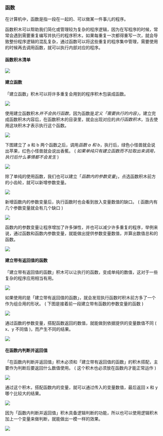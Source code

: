 ### 函数

在计算机中，函数是指一段在一起的、可以做某一件事儿的程序。

函数积木可以帮助我们简化或管理较为复杂的程序逻辑，因为在写程序的时候，常常会遇到需要重复编写并执行的程序积木，如果每重复一次都得重写一次，就会导致整份程序逻辑的混乱复杂，通过函数可以将这些重复的程序集中管理，需要使用的时候再去调用函数，就可以执行内部对应的程序。

#### 函数积木清单

![](function/function-01.jpg)

#### 建立函数

「建立函数」积木可以将许多重复会用到的程序积木包装成函数。

![](function/function-03.jpg)

使用建立函数积木*并不会执行函数*，因为函数是*定义「需要执行的内容」*，建立完成函数积木内容后，在函数积木的目录里，就会出现对应的*执行函数积木*，当去使用这块积木才表示执行这个函数。

![](function/function-02.jpg)

下图建立了 a 和 b 两个函数之后，调用*函数 a 和 b*，执行后，绿色小怪兽就会说出苹果，红色小怪兽就会说出香蕉。 ( *如果单纯只有建立函数而不拉取出来调用，执行后什么事情都不会发生* )

![](function/function-05.jpg)

除了单纯的使用函数，我们也可以建立「*函数内的参数变量*」，点选函数积木前方的小齿轮，就可以新增参数变量。

![](function/function-06.gif)

新增函数内的参数变量后，执行函数时也会看到放入变量数值的缺口。 ( 函数内有几个参数变量就会有几个缺口 )

![](function/function-07.jpg)

函数内的参数变量让程序增加了许多弹性，并也可以减少许多重复的程序，举例来说，通过函数和函数内参数变量，就能做出提供参数变量数值，并算出数值总和的函数。

![](function/function-08.jpg)

#### 建立带有返回值的函数

「建立带有返回值的函数」积木可以让执行的函数，变成单纯的数值，这对于一些复杂的程序应用相当有用。

![](function/function-09.jpg)

如果使用的是「建立带有返回值的函数」，就会发现执行函数时积木前方多了一个作为组合用的形状。 ( 下图是接着前一段建立带有函数的参数变量的函数 )

![](function/function-10.jpg)

通过函数的参数变量，搭配函数返回的数值，就能做到依据提供的变量数值不同 ( x、y 不同值 )，而产生不同的结果。

![](function/function-11.jpg)

#### 在函数内判断并返回值

「在函数内判断并返回值」积木必须和「建立带有返回值的函数」的积木搭配，主要作为判断后要返回什么数值使用。 ( 这个积木也必须放在函数内才能正常运作 )

![](function/function-12.jpg)

通过这个积木，搭配函数内的变量，就可以通过传入的变量数值，最后返回 x 和 y 哪个比较大的结果。

![](function/function-13.jpg)

因为「函数内判断并返回值」积木具备逻辑判断的功能，所以也可以使用逻辑积木加上一个变量来做判断，就能做出一模一样的效果。

![](function/function-14.jpg)
